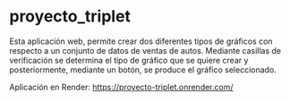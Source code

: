 # proyecto_triplet

Esta aplicación web, permite crear dos diferentes tipos de gráficos con respecto a un conjunto de datos de ventas de autos.
Mediante casillas de verificación se determina el tipo de gráfico que se quiere crear y posteriormente, mediante un botón, se produce el gráfico seleccionado.

Aplicación en Render: https://proyecto-triplet.onrender.com/

